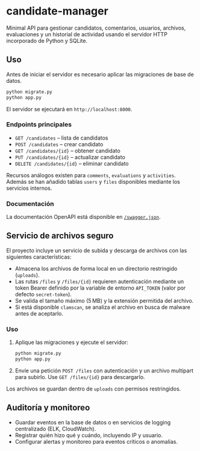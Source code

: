# candidate-manager

Minimal API para gestionar candidatos, comentarios, usuarios, archivos, evaluaciones y un historial de actividad usando el servidor HTTP incorporado de Python y SQLite.

## Uso

Antes de iniciar el servidor es necesario aplicar las migraciones de base de datos.

```bash
python migrate.py
python app.py
```

El servidor se ejecutará en `http://localhost:8000`.

### Endpoints principales
- `GET /candidates` – lista de candidatos
- `POST /candidates` – crear candidato
- `GET /candidates/{id}` – obtener candidato
- `PUT /candidates/{id}` – actualizar candidato
- `DELETE /candidates/{id}` – eliminar candidato

Recursos análogos existen para `comments`, `evaluations` y `activities`. Además se han añadido tablas `users` y `files` disponibles mediante los servicios internos.

### Documentación
La documentación OpenAPI está disponible en [`/swagger.json`](http://localhost:8000/swagger.json).

## Servicio de archivos seguro

El proyecto incluye un servicio de subida y descarga de archivos con las siguientes características:

- Almacena los archivos de forma local en un directorio restringido (`uploads`).
- Las rutas `/files` y `/files/{id}` requieren autenticación mediante un token Bearer definido por la variable de entorno `API_TOKEN` (valor por defecto `secret-token`).
- Se valida el tamaño máximo (5 MB) y la extensión permitida del archivo.
- Si está disponible `clamscan`, se analiza el archivo en busca de malware antes de aceptarlo.

### Uso

1. Aplique las migraciones y ejecute el servidor:

   ```bash
   python migrate.py
   python app.py
   ```

2. Envíe una petición `POST /files` con autenticación y un archivo multipart para subirlo. Use `GET /files/{id}` para descargarlo.

Los archivos se guardan dentro de `uploads` con permisos restringidos.

## Auditoría y monitoreo

- Guardar eventos en la base de datos o en servicios de logging centralizado (ELK, CloudWatch).
- Registrar quién hizo qué y cuándo, incluyendo IP y usuario.
- Configurar alertas y monitoreo para eventos críticos o anomalías.
